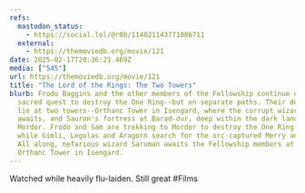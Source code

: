 ```yaml
---
refs:
  mastodon_status:
    - https://social.lol/@r0b/114021143771086711
  external:
    - https://themoviedb.org/movie/121
date: 2025-02-17T20:36:21.469Z
media: ["545"]
url: https://themoviedb.org/movie/121
title: "The Lord of the Rings: The Two Towers"
blurb: Frodo Baggins and the other members of the Fellowship continue on their
  sacred quest to destroy the One Ring--but on separate paths. Their destinies
  lie at two towers--Orthanc Tower in Isengard, where the corrupt wizard Saruman
  awaits, and Sauron's fortress at Barad-dur, deep within the dark lands of
  Mordor. Frodo and Sam are trekking to Mordor to destroy the One Ring of Power
  while Gimli, Legolas and Aragorn search for the orc-captured Merry and Pippin.
  All along, nefarious wizard Saruman awaits the Fellowship members at the
  Orthanc Tower in Isengard.
---
```


Watched while heavily flu-laiden. Still great #Films
